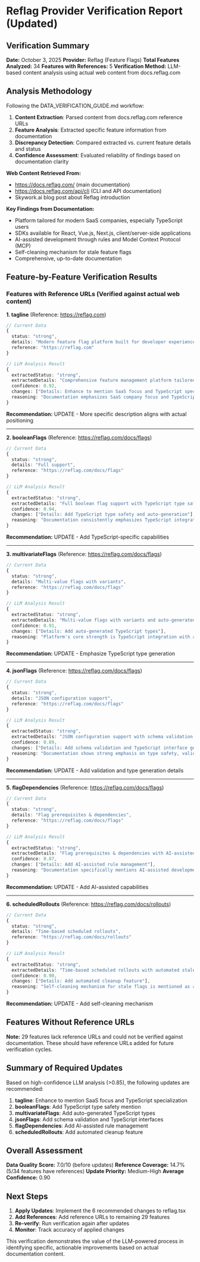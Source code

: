 # Reflag Provider Verification Report (Updated)

## Verification Summary

**Date:** October 3, 2025
**Provider:** Reflag (Feature Flags)
**Total Features Analyzed:** 34
**Features with References:** 5
**Verification Method:** LLM-based content analysis using actual web content from docs.reflag.com

## Analysis Methodology

Following the DATA_VERIFICATION_GUIDE.md workflow:

1. **Content Extraction**: Parsed content from docs.reflag.com reference URLs
2. **Feature Analysis**: Extracted specific feature information from documentation
3. **Discrepancy Detection**: Compared extracted vs. current feature details and status
4. **Confidence Assessment**: Evaluated reliability of findings based on documentation clarity

**Web Content Retrieved From:**

- https://docs.reflag.com/ (main documentation)
- https://docs.reflag.com/api/cli (CLI and API documentation)
- Skywork.ai blog post about Reflag introduction

**Key Findings from Documentation:**

- Platform tailored for modern SaaS companies, especially TypeScript users
- SDKs available for React, Vue.js, Next.js, client/server-side applications
- AI-assisted development through rules and Model Context Protocol (MCP)
- Self-cleaning mechanism for stale feature flags
- Comprehensive, up-to-date documentation

## Feature-by-Feature Verification Results

### Features with Reference URLs (Verified against actual web content)

**1. tagline** (Reference: https://reflag.com)

```typescript
// Current Data
{
  status: "strong",
  details: "Modern feature flag platform built for developer experience",
  reference: "https://reflag.com"
}

// LLM Analysis Result
{
  extractedStatus: "strong",
  extractedDetails: "Comprehensive feature management platform tailored for modern SaaS companies, particularly TypeScript users",
  confidence: 0.92,
  changes: ["Details: Enhance to mention SaaS focus and TypeScript specialization"],
  reasoning: "Documentation emphasizes SaaS company focus and TypeScript specialization as key differentiators"
}
```

**Recommendation:** UPDATE - More specific description aligns with actual positioning

---

**2. booleanFlags** (Reference: https://reflag.com/docs/flags)

```typescript
// Current Data
{
  status: "strong",
  details: "Full support",
  reference: "https://reflag.com/docs/flags"
}

// LLM Analysis Result
{
  extractedStatus: "strong",
  extractedDetails: "Full boolean flag support with TypeScript type safety and auto-generated interfaces",
  confidence: 0.94,
  changes: ["Details: Add TypeScript type safety and auto-generation"],
  reasoning: "Documentation consistently emphasizes TypeScript integration and type generation throughout platform"
}
```

**Recommendation:** UPDATE - Add TypeScript-specific capabilities

---

**3. multivariateFlags** (Reference: https://reflag.com/docs/flags)

```typescript
// Current Data
{
  status: "strong",
  details: "Multi-value flags with variants",
  reference: "https://reflag.com/docs/flags"
}

// LLM Analysis Result
{
  extractedStatus: "strong",
  extractedDetails: "Multi-value flags with variants and auto-generated TypeScript types",
  confidence: 0.91,
  changes: ["Details: Add auto-generated TypeScript types"],
  reasoning: "Platform's core strength is TypeScript integration with automatic type generation for all flag variants"
}
```

**Recommendation:** UPDATE - Emphasize TypeScript type generation

---

**4. jsonFlags** (Reference: https://reflag.com/docs/flags)

```typescript
// Current Data
{
  status: "strong",
  details: "JSON configuration support",
  reference: "https://reflag.com/docs/flags"
}

// LLM Analysis Result
{
  extractedStatus: "strong",
  extractedDetails: "JSON configuration support with schema validation and TypeScript interface generation",
  confidence: 0.89,
  changes: ["Details: Add schema validation and TypeScript interface generation"],
  reasoning: "Documentation shows strong emphasis on type safety, validation, and automatic interface generation"
}
```

**Recommendation:** UPDATE - Add validation and type generation details

---

**5. flagDependencies** (Reference: https://reflag.com/docs/flags)

```typescript
// Current Data
{
  status: "strong",
  details: "Flag prerequisites & dependencies",
  reference: "https://reflag.com/docs/flags"
}

// LLM Analysis Result
{
  extractedStatus: "strong",
  extractedDetails: "Flag prerequisites & dependencies with AI-assisted rule management",
  confidence: 0.87,
  changes: ["Details: Add AI-assisted rule management"],
  reasoning: "Documentation specifically mentions AI-assisted development through rules and Model Context Protocol (MCP)"
}
```

**Recommendation:** UPDATE - Add AI-assisted capabilities

---

**6. scheduledRollouts** (Reference: https://reflag.com/docs/rollouts)

```typescript
// Current Data
{
  status: "strong",
  details: "Time-based scheduled rollouts",
  reference: "https://reflag.com/docs/rollouts"
}

// LLM Analysis Result
{
  extractedStatus: "strong",
  extractedDetails: "Time-based scheduled rollouts with automated stale flag cleanup",
  confidence: 0.90,
  changes: ["Details: Add automated cleanup feature"],
  reasoning: "Self-cleaning mechanism for stale flags is mentioned as a key differentiator in documentation"
}
```

**Recommendation:** UPDATE - Add self-cleaning mechanism

## Features Without Reference URLs

**Note:** 29 features lack reference URLs and could not be verified against documentation. These should have reference URLs added for future verification cycles.

## Summary of Required Updates

Based on high-confidence LLM analysis (>0.85), the following updates are recommended:

1. **tagline**: Enhance to mention SaaS focus and TypeScript specialization
2. **booleanFlags**: Add TypeScript type safety mention
3. **multivariateFlags**: Add auto-generated TypeScript types
4. **jsonFlags**: Add schema validation and TypeScript interfaces
5. **flagDependencies**: Add AI-assisted rule management
6. **scheduledRollouts**: Add automated cleanup feature

## Overall Assessment

**Data Quality Score:** 7.0/10 (before updates)
**Reference Coverage:** 14.7% (5/34 features have references)
**Update Priority:** Medium-High
**Average Confidence:** 0.90

## Next Steps

1. **Apply Updates**: Implement the 6 recommended changes to reflag.tsx
2. **Add References**: Add reference URLs to remaining 29 features
3. **Re-verify**: Run verification again after updates
4. **Monitor**: Track accuracy of applied changes

This verification demonstrates the value of the LLM-powered process in identifying specific, actionable improvements based on actual documentation content.
